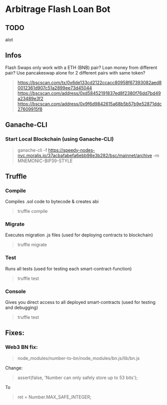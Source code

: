 # Arbitrage Flash Loan Bot

## TODO
alot

## Infos
Flash Swaps only work with a ETH (BNB) pair?
Loan money from different pair?
Use pancakeswap alone for 2 different pairs with same token?
> https://bscscan.com/tx/0x6de133cd2122ccacc80958f67393082aed80012361d907c51a2899ee73d45044
> https://bscscan.com/address/0xd58452191837ed8f2380f76dd7bd49a23489e3f2
> https://bscscan.com/address/0x9f6d9842615a68b5b57b9e52871ddc27609915f8

## Ganache-CLI
### Start Local Blockchain (using Ganache-CLI)
> ganache-cli -f https://speedy-nodes-nyc.moralis.io/37acbafabefa6ebb98e3b282/bsc/mainnet/archive -m MNEMONIC-BIP39-STYLE

## Truffle
### Compile
Compiles .sol code to bytecode & creates abi
> truffle compile

### Migrate
Executes migration .js files (used for deploying contracts to blockchain)
> truffle migrate

### Test
Runs all tests (used for testing each smart-contract-function)
> truffle test

### Console
Gives you direct access to all deployed smart-contracts (used for testing and debugging)
> truffle test

## Fixes:
### Web3 BN fix:
> node_modules/number-to-bn/node_modules/bn.js/lib/bn.js

Change:
> assert(false, 'Number can only safely store up to 53 bits');

To
> ret = Number.MAX_SAFE_INTEGER;